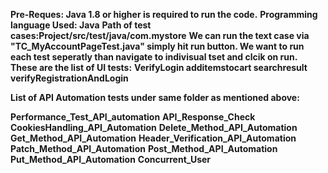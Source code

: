 **Pre-Reques: Java 1.8 or higher is required to run the code.**
**Programming language Used: Java**
**Path of test cases:Project/src/test/java/com.mystore**
**We can run the text case via "TC_MyAccountPageTest.java" simply hit run button.
We want to run each test seperatly than navigate to indivisual tset and clcik on run.
These are the list of UI tests:**
**VerifyLogin
additemstocart
searchresult
verifyRegistrationAndLogin**

**List of API Automation tests under same folder as mentioned above:**

**Performance_Test_API_automation**
**API_Response_Check**
**CookiesHandling_API_Automation**
**Delete_Method_API_Automation**
**Get_Method_API_Automation**
**Header_Verification_API_Automation**
**Patch_Method_API_Automation**
**Post_Method_API_Automation**
**Put_Method_API_Automation**
**Concurrent_User**





